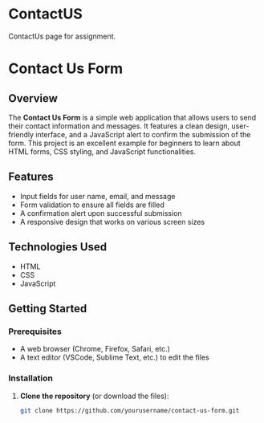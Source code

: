 # ContactUS
ContactUs page for assignment.
# Contact Us Form

## Overview

The **Contact Us Form** is a simple web application that allows users to send their contact information and messages. It features a clean design, user-friendly interface, and a JavaScript alert to confirm the submission of the form. This project is an excellent example for beginners to learn about HTML forms, CSS styling, and JavaScript functionalities.

## Features

- Input fields for user name, email, and message
- Form validation to ensure all fields are filled
- A confirmation alert upon successful submission
- A responsive design that works on various screen sizes

## Technologies Used

- HTML
- CSS
- JavaScript

## Getting Started

### Prerequisites

- A web browser (Chrome, Firefox, Safari, etc.)
- A text editor (VSCode, Sublime Text, etc.) to edit the files

### Installation

1. **Clone the repository** (or download the files):

   ```bash
   git clone https://github.com/yourusername/contact-us-form.git
